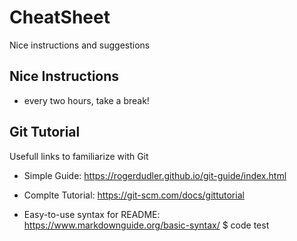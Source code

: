 # CheatSheet
Nice instructions and suggestions

## Nice Instructions

 * every two hours, take a break!  


## Git Tutorial
Usefull links to familiarize with Git

 * Simple Guide: https://rogerdudler.github.io/git-guide/index.html

 * Complte Tutorial: https://git-scm.com/docs/gittutorial

 * Easy-to-use syntax for README: https://www.markdownguide.org/basic-syntax/
$ code test
